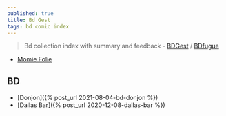 ```yaml
---
published: true
title: Bd Gest
tags: bd comic index
---
```

> Bd collection index with summary and feedback - [BDGest](https://www.bdgest.com/) / [BDfugue](https://www.bdfugue.com/)

- [Momie Folie](https://www.momie.fr/)

## BD
- [Donjon]({% post_url 2021-08-04-bd-donjon %})
- [Dallas Bar]({% post_url 2020-12-08-dallas-bar %})